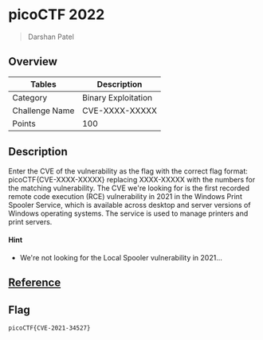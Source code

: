 # picoCTF 2022

> Darshan Patel

## Overview

| Tables | Description |
| ------ | ----------- |
| Category | Binary Exploitation |
| Challenge Name | CVE-XXXX-XXXXX |
| Points | 100 |

## Description

Enter the CVE of the vulnerability as the flag with the correct flag format: picoCTF{CVE-XXXX-XXXXX} replacing XXXX-XXXXX with the numbers for the matching vulnerability. The CVE we're looking for is the first recorded remote code execution (RCE) vulnerability in 2021 in the Windows Print Spooler Service, which is available across desktop and server versions of Windows operating systems. The service is used to manage printers and print servers.

#### Hint

- We're not looking for the Local Spooler vulnerability in 2021...

## [Reference](https://msrc.microsoft.com/update-guide/vulnerability/CVE-2021-34527)

## Flag

```
picoCTF{CVE-2021-34527}
```
